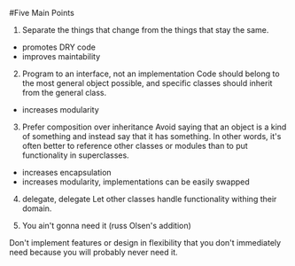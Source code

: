 #Five Main Points

1. Separate the things that change from the things that stay the same.

  - promotes DRY code
  - improves maintability

2. Program to an interface, not an implementation
  Code should belong to the most general object possible, and specific classes should inherit from the general class.
  
  - increases modularity

3. Prefer composition over inheritance
  Avoid saying that an object is a kind of something and instead say that it has something. In other words, it's often better to reference other classes or modules  than to put functionality in superclasses.
  
  - increases encapsulation
  - increases modularity, implementations can be easily swapped

4. delegate, delegate Let other classes handle functionality withing their domain. 

5. You ain't gonna need it (russ Olsen's addition)

  Don't implement features or design in flexibility that you don't immediately need because you will probably never need it. 
